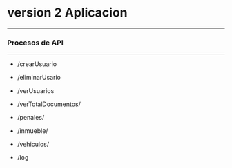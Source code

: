 # version 2 Aplicacion
---
### Procesos de API 
---
- /crearUsuario
- /eliminarUsario
- /verUsuarios

- /verTotalDocumentos/<usuario>
- /penales/<usuario>
- /inmueble/<usuario>
- /vehiculos/<usuario>

- /log

